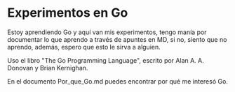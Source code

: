 Experimentos en Go
======

Estoy aprendiendo Go y aquí van mis experimentos, tengo manía por documentar lo
que aprendo a través de apuntes en MD, si no, siento que no aprendo, además, espero que esto le sirva a alguien.

Uso el libro "The Go Programming Language", escrito por Alan A. A. Donovan y Brian Kernighan.

En el documento Por_que_Go.md puedes encontrar por qué me interesó Go.
